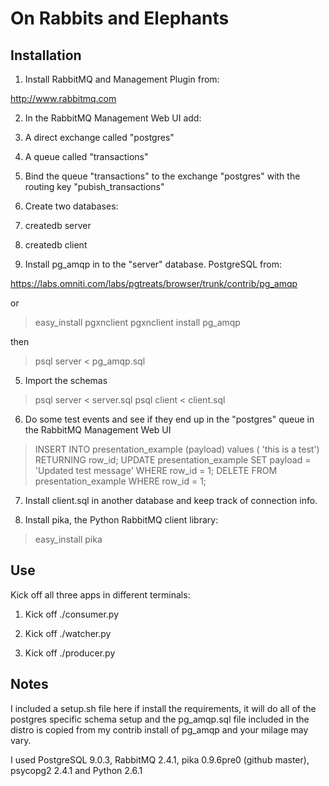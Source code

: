 On Rabbits and Elephants
========================

Installation
------------

1. Install RabbitMQ and Management Plugin from:

 http://www.rabbitmq.com 

2. In the RabbitMQ Management Web UI add:

 1. A direct exchange called "postgres"
 
 2. A queue called "transactions"

 3. Bind the queue "transactions" to the exchange "postgres" with the routing key "pubish_transactions"

3. Create two databases:

 1. createdb server
 
 2. createdb client
 
4. Install pg_amqp in to the "server" database. PostgreSQL from:

 https://labs.omniti.com/labs/pgtreats/browser/trunk/contrib/pg_amqp 

 or
   
 > easy_install pgxnclient
 > pgxnclient install pg_amqp
 
 then
   
 > psql server < pg_amqp.sql

5. Import the schemas

 > psql server < server.sql
 > psql client < client.sql

6. Do some test events and see if they end up in the "postgres" queue in the RabbitMQ Management Web UI

 > INSERT INTO presentation_example (payload) values ( 'this is a test') RETURNING row_id;
 > UPDATE presentation_example SET payload = 'Updated test message' WHERE row_id = 1;
 > DELETE FROM presentation_example WHERE row_id = 1;

7. Install client.sql in another database and keep track of connection info.

8. Install pika, the Python RabbitMQ client library:

 > easy_install pika

Use
---

Kick off all three apps in different terminals:

1. Kick off ./consumer.py

2. Kick off ./watcher.py 

3. Kick off ./producer.py

Notes
-----

I included a setup.sh file here if install the requirements, it will do all of the postgres specific schema setup and the pg_amqp.sql file included in the distro is copied from my contrib install of pg_amqp and your milage may vary.

I used PostgreSQL 9.0.3, RabbitMQ 2.4.1, pika 0.9.6pre0 (github master), psycopg2 2.4.1 and Python 2.6.1